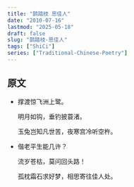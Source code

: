 ```yaml
---
title: "鹊踏枝 思佳人"
date: "2010-07-16"
lastmod: "2025-05-18"
draft: false
slug: "鹊踏枝-思佳人"
tags: ["ShiCi"]
series: ["Traditional-Chinese-Poetry"]
---
```


## 原文

* 撑渡惊飞洲上鹭。
  
  明月如钩，垂钓披蓑渚。

  玉兔岂知凡世苦，夜寒宫冷听空杵。

* 偕老平生能几许？
  
  流岁苍枯，莫问回头路！
  
  孤枕霜石求好梦，相思寄往佳人处。
